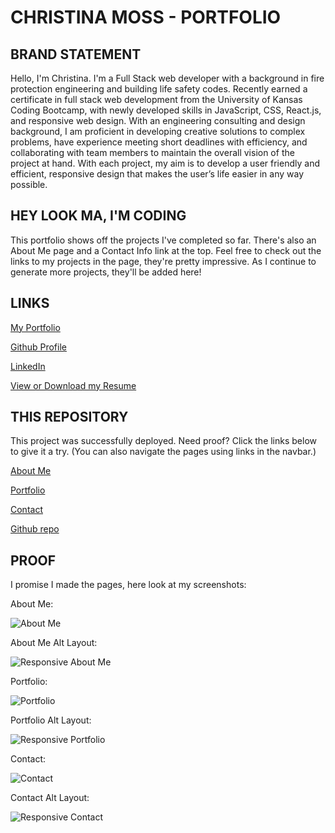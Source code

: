 # CHRISTINA MOSS - PORTFOLIO

## BRAND STATEMENT

Hello, I'm Christina. I'm a Full Stack web developer with a background in fire protection engineering and building life safety codes. Recently earned a certificate in full stack web development from the University of Kansas Coding Bootcamp, with newly developed skills in JavaScript, CSS, React.js, and responsive web design. With an engineering consulting and design background, I am proficient in developing creative solutions to complex problems, have experience meeting short deadlines with efficiency, and collaborating with team members to maintain the overall vision of the project at hand. With each project, my aim is to develop a user friendly and efficient, responsive design that makes the user’s life easier in any way possible.

## HEY LOOK MA, I'M CODING

This portfolio shows off the projects I've completed so far. There's also an About Me page and a Contact Info link at the top. Feel free to check out the links to my projects in the page, they're pretty impressive. As I continue to generate more projects, they'll be added here!

## LINKS

[My Portfolio](https://cmoss703.github.io/portfolio/portfolio.html)

[Github Profile](https://github.com/cmoss703)

[LinkedIn](https://www.linkedin.com/in/christina-moss-eit-86614092/)

[View or Download my Resume](https://drive.google.com/file/d/1xeC8TDVQev_SFY1KB1f2LtECM-yVNPpM/view?usp=sharing)

## THIS REPOSITORY

This project was successfully deployed. Need proof? Click the links below to give it a try. (You can also navigate the pages using links in the navbar.)

[About Me](https://cmoss703.github.io/portfolio/index.html)

[Portfolio](https://cmoss703.github.io/portfolio/portfolio.html)

[Contact](https://cmoss703.github.io/portfolio/contact.html)

[Github repo](https://github.com/cmoss703/portfolio)

## PROOF

I promise I made the pages, here look at my screenshots:

About Me:

![About Me](assets/images/about-me.png)

About Me Alt Layout:

![Responsive About Me](assets/images/resp-about.png)

Portfolio:

![Portfolio](assets/images/portfolio.png)

Portfolio Alt Layout:

![Responsive Portfolio](assets/images/resp-portfolio.png)

Contact:

![Contact](assets/images/contact.png)

Contact Alt Layout:

![Responsive Contact](assets/images/resp-contact.png)

